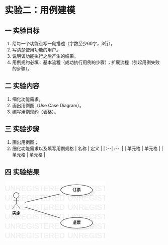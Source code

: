 # 实验二：用例建模
## 一 实验目标
1. 给每一个功能点写一段描述（字数至少60字，3行）。
2. 写清楚使用功能的用户。
3. 说明该功能执行之后产生的结果。
4. 用例规约必填：基本流程（成功执行用例的步骤）；扩展流程（引起用例失败的步骤）。

## 二 实验内容
1. 细化功能需求。
2. 画出用例图（Use Case Diagram）。
3. 编写用例规约（表格）。

## 三 实验步骤
1. 画出用例图；
2. 细化功能需求以及填写用例规格
 | 名称   |  定义 |
 | :--| :--:   |
 | 单元格 |  单元格   |
 | 单元格 |  单元格   |


## 四 实验结果
![用例建模](./lab2_UseCaseDiagram1.jpg)
